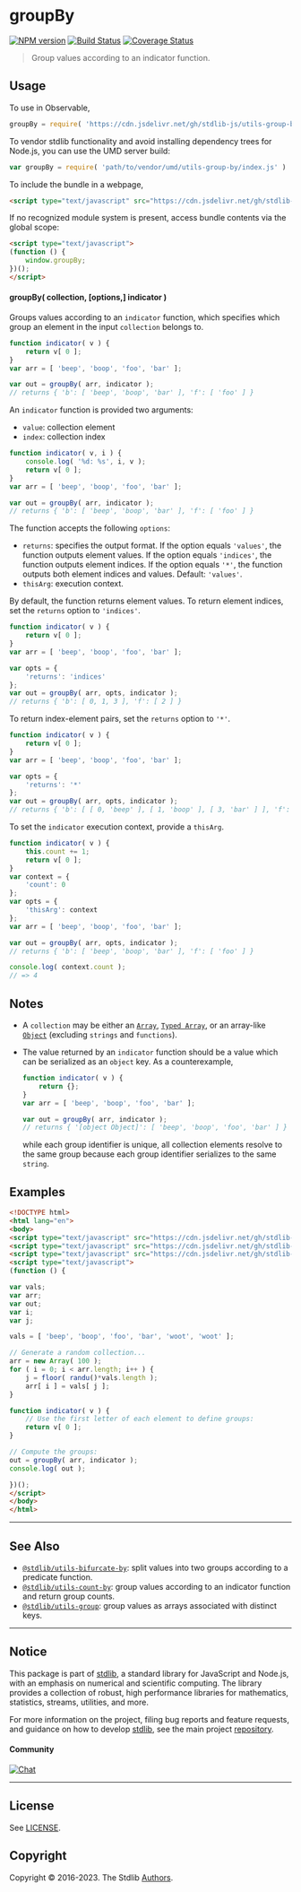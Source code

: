 <!--

@license Apache-2.0

Copyright (c) 2018 The Stdlib Authors.

Licensed under the Apache License, Version 2.0 (the "License");
you may not use this file except in compliance with the License.
You may obtain a copy of the License at

   http://www.apache.org/licenses/LICENSE-2.0

Unless required by applicable law or agreed to in writing, software
distributed under the License is distributed on an "AS IS" BASIS,
WITHOUT WARRANTIES OR CONDITIONS OF ANY KIND, either express or implied.
See the License for the specific language governing permissions and
limitations under the License.

-->

# groupBy

[![NPM version][npm-image]][npm-url] [![Build Status][test-image]][test-url] [![Coverage Status][coverage-image]][coverage-url] <!-- [![dependencies][dependencies-image]][dependencies-url] -->

> Group values according to an indicator function.

<!-- Section to include introductory text. Make sure to keep an empty line after the intro `section` element and another before the `/section` close. -->

<section class="intro">

</section>

<!-- /.intro -->

<!-- Package usage documentation. -->



<section class="usage">

## Usage

To use in Observable,

```javascript
groupBy = require( 'https://cdn.jsdelivr.net/gh/stdlib-js/utils-group-by@umd/browser.js' )
```

To vendor stdlib functionality and avoid installing dependency trees for Node.js, you can use the UMD server build:

```javascript
var groupBy = require( 'path/to/vendor/umd/utils-group-by/index.js' )
```

To include the bundle in a webpage,

```html
<script type="text/javascript" src="https://cdn.jsdelivr.net/gh/stdlib-js/utils-group-by@umd/browser.js"></script>
```

If no recognized module system is present, access bundle contents via the global scope:

```html
<script type="text/javascript">
(function () {
    window.groupBy;
})();
</script>
```

#### groupBy( collection, \[options,] indicator )

Groups values according to an `indicator` function, which specifies which group an element in the input `collection` belongs to.

```javascript
function indicator( v ) {
    return v[ 0 ];
}
var arr = [ 'beep', 'boop', 'foo', 'bar' ];

var out = groupBy( arr, indicator );
// returns { 'b': [ 'beep', 'boop', 'bar' ], 'f': [ 'foo' ] }
```

An `indicator` function is provided two arguments:

-   `value`: collection element
-   `index`: collection index

```javascript
function indicator( v, i ) {
    console.log( '%d: %s', i, v );
    return v[ 0 ];
}
var arr = [ 'beep', 'boop', 'foo', 'bar' ];

var out = groupBy( arr, indicator );
// returns { 'b': [ 'beep', 'boop', 'bar' ], 'f': [ 'foo' ] }
```

The function accepts the following `options`:

-   `returns`: specifies the output format. If the option equals `'values'`, the function outputs element values. If the option equals `'indices'`, the function outputs element indices. If the option equals `'*'`, the function outputs both element indices and values. Default: `'values'`.
-   `thisArg`: execution context.

By default, the function returns element values. To return element indices, set the `returns` option to `'indices'`.

```javascript
function indicator( v ) {
    return v[ 0 ];
}
var arr = [ 'beep', 'boop', 'foo', 'bar' ];

var opts = {
    'returns': 'indices'
};
var out = groupBy( arr, opts, indicator );
// returns { 'b': [ 0, 1, 3 ], 'f': [ 2 ] }
```

To return index-element pairs, set the `returns` option to `'*'`.

```javascript
function indicator( v ) {
    return v[ 0 ];
}
var arr = [ 'beep', 'boop', 'foo', 'bar' ];

var opts = {
    'returns': '*'
};
var out = groupBy( arr, opts, indicator );
// returns { 'b': [ [ 0, 'beep' ], [ 1, 'boop' ], [ 3, 'bar' ] ], 'f': [ [ 2, 'foo' ] ] }
```

To set the `indicator` execution context, provide a `thisArg`.

```javascript
function indicator( v ) {
    this.count += 1;
    return v[ 0 ];
}
var context = {
    'count': 0
};
var opts = {
    'thisArg': context
};
var arr = [ 'beep', 'boop', 'foo', 'bar' ];

var out = groupBy( arr, opts, indicator );
// returns { 'b': [ 'beep', 'boop', 'bar' ], 'f': [ 'foo' ] }

console.log( context.count );
// => 4
```

</section>

<!-- /.usage -->

<!-- Package usage notes. Make sure to keep an empty line after the `section` element and another before the `/section` close. -->

<section class="notes">

## Notes

-   A `collection` may be either an [`Array`][mdn-array], [`Typed Array`][mdn-typed-array], or an array-like [`Object`][mdn-object] (excluding `strings` and `functions`).

-   The value returned by an `indicator` function should be a value which can be serialized as an `object` key. As a counterexample,

    ```javascript
    function indicator( v ) {
        return {};
    }
    var arr = [ 'beep', 'boop', 'foo', 'bar' ];

    var out = groupBy( arr, indicator );
    // returns { '[object Object]': [ 'beep', 'boop', 'foo', 'bar' ] }
    ```

    while each group identifier is unique, all collection elements resolve to the same group because each group identifier serializes to the same `string`. 

</section>

<!-- /.notes -->

<!-- Package usage examples. -->

<section class="examples">

## Examples

<!-- eslint no-undef: "error" -->

```html
<!DOCTYPE html>
<html lang="en">
<body>
<script type="text/javascript" src="https://cdn.jsdelivr.net/gh/stdlib-js/random-base-randu@umd/browser.js"></script>
<script type="text/javascript" src="https://cdn.jsdelivr.net/gh/stdlib-js/math-base-special-floor@umd/browser.js"></script>
<script type="text/javascript" src="https://cdn.jsdelivr.net/gh/stdlib-js/utils-group-by@umd/browser.js"></script>
<script type="text/javascript">
(function () {

var vals;
var arr;
var out;
var i;
var j;

vals = [ 'beep', 'boop', 'foo', 'bar', 'woot', 'woot' ];

// Generate a random collection...
arr = new Array( 100 );
for ( i = 0; i < arr.length; i++ ) {
    j = floor( randu()*vals.length );
    arr[ i ] = vals[ j ];
}

function indicator( v ) {
    // Use the first letter of each element to define groups:
    return v[ 0 ];
}

// Compute the groups:
out = groupBy( arr, indicator );
console.log( out );

})();
</script>
</body>
</html>
```

</section>

<!-- /.examples -->

<!-- Section to include cited references. If references are included, add a horizontal rule *before* the section. Make sure to keep an empty line after the `section` element and another before the `/section` close. -->

<section class="references">

</section>

<!-- /.references -->

<!-- Section for related `stdlib` packages. Do not manually edit this section, as it is automatically populated. -->

<section class="related">

* * *

## See Also

-   <span class="package-name">[`@stdlib/utils-bifurcate-by`][@stdlib/utils/bifurcate-by]</span><span class="delimiter">: </span><span class="description">split values into two groups according to a predicate function.</span>
-   <span class="package-name">[`@stdlib/utils-count-by`][@stdlib/utils/count-by]</span><span class="delimiter">: </span><span class="description">group values according to an indicator function and return group counts.</span>
-   <span class="package-name">[`@stdlib/utils-group`][@stdlib/utils/group]</span><span class="delimiter">: </span><span class="description">group values as arrays associated with distinct keys.</span>

</section>

<!-- /.related -->

<!-- Section for all links. Make sure to keep an empty line after the `section` element and another before the `/section` close. -->


<section class="main-repo" >

* * *

## Notice

This package is part of [stdlib][stdlib], a standard library for JavaScript and Node.js, with an emphasis on numerical and scientific computing. The library provides a collection of robust, high performance libraries for mathematics, statistics, streams, utilities, and more.

For more information on the project, filing bug reports and feature requests, and guidance on how to develop [stdlib][stdlib], see the main project [repository][stdlib].

#### Community

[![Chat][chat-image]][chat-url]

---

## License

See [LICENSE][stdlib-license].


## Copyright

Copyright &copy; 2016-2023. The Stdlib [Authors][stdlib-authors].

</section>

<!-- /.stdlib -->

<!-- Section for all links. Make sure to keep an empty line after the `section` element and another before the `/section` close. -->

<section class="links">

[npm-image]: http://img.shields.io/npm/v/@stdlib/utils-group-by.svg
[npm-url]: https://npmjs.org/package/@stdlib/utils-group-by

[test-image]: https://github.com/stdlib-js/utils-group-by/actions/workflows/test.yml/badge.svg?branch=main
[test-url]: https://github.com/stdlib-js/utils-group-by/actions/workflows/test.yml?query=branch:main

[coverage-image]: https://img.shields.io/codecov/c/github/stdlib-js/utils-group-by/main.svg
[coverage-url]: https://codecov.io/github/stdlib-js/utils-group-by?branch=main

<!--

[dependencies-image]: https://img.shields.io/david/stdlib-js/utils-group-by.svg
[dependencies-url]: https://david-dm.org/stdlib-js/utils-group-by/main

-->

[chat-image]: https://img.shields.io/gitter/room/stdlib-js/stdlib.svg
[chat-url]: https://gitter.im/stdlib-js/stdlib/

[stdlib]: https://github.com/stdlib-js/stdlib

[stdlib-authors]: https://github.com/stdlib-js/stdlib/graphs/contributors

[umd]: https://github.com/umdjs/umd
[es-module]: https://developer.mozilla.org/en-US/docs/Web/JavaScript/Guide/Modules

[deno-url]: https://github.com/stdlib-js/utils-group-by/tree/deno
[umd-url]: https://github.com/stdlib-js/utils-group-by/tree/umd
[esm-url]: https://github.com/stdlib-js/utils-group-by/tree/esm
[branches-url]: https://github.com/stdlib-js/utils-group-by/blob/main/branches.md

[stdlib-license]: https://raw.githubusercontent.com/stdlib-js/utils-group-by/main/LICENSE

[mdn-array]: https://developer.mozilla.org/en-US/docs/Web/JavaScript/Reference/Global_Objects/Array

[mdn-typed-array]: https://developer.mozilla.org/en-US/docs/Web/JavaScript/Reference/Global_Objects/TypedArray

[mdn-object]: https://developer.mozilla.org/en-US/docs/Web/JavaScript/Reference/Global_Objects/Object

<!-- <related-links> -->

[@stdlib/utils/bifurcate-by]: https://github.com/stdlib-js/utils-bifurcate-by/tree/umd

[@stdlib/utils/count-by]: https://github.com/stdlib-js/utils-count-by/tree/umd

[@stdlib/utils/group]: https://github.com/stdlib-js/utils-group/tree/umd

<!-- </related-links> -->

</section>

<!-- /.links -->
